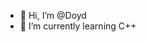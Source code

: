 - 👋 Hi, I’m @Doyd
- 🌱 I’m currently learning C++

<!---
Doydovski/Doydovski is a ✨ special ✨ repository because its `README.md` (this file) appears on your GitHub profile.
You can click the Preview link to take a look at your changes.
--->
